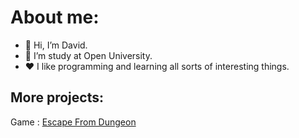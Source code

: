 # About me:
- 👋 Hi, I’m David.
- 👀 I’m study at Open University.
- ❤️ I like programming and learning all sorts of interesting things.
## More projects:
Game : <a href="https://play.google.com/store/apps/details?id=com.FlyingJellyFish.EscapeFromDungeon">Escape From Dungeon</a>
<!---

--->

